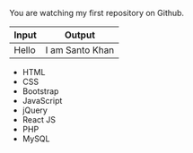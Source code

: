 You are watching my first repository on Github.

| Input | Output |
| ----- | ------ |
| Hello | I am Santo Khan |

* HTML
* CSS
* Bootstrap
* JavaScript
* jQuery
* React JS
* PHP
* MySQL
